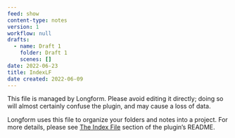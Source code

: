 ```yaml
---
feed: show
content-type: notes
version: 1
workflow: null
drafts:
  - name: Draft 1
    folder: Draft 1
    scenes: []
date: 2022-06-23
title: IndexLF
date created: 2022-06-09
---
```


This file is managed by Longform. Please avoid editing it directly; doing so will almost certainly confuse the plugin, and may cause a loss of data.

Longform uses this file to organize your folders and notes into a project. For more details, please see [The Index File](https://github.com/kevboh/longform#the-index-file) section of the plugin’s README.
